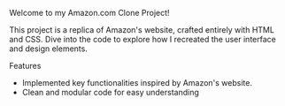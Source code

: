 Welcome to my Amazon.com Clone Project! 

This project is a replica of Amazon's website, crafted entirely with HTML and CSS. Dive into the code to explore how I recreated the user interface and design elements.

  Features
- Implemented key functionalities inspired by Amazon's website.
- Clean and modular code for easy understanding 
